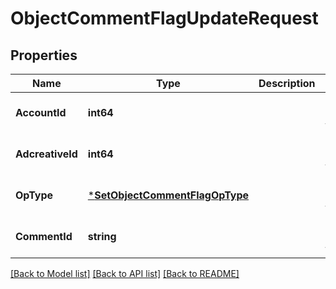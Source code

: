 # ObjectCommentFlagUpdateRequest

## Properties
Name | Type | Description | Notes
------------ | ------------- | ------------- | -------------
**AccountId** | **int64** |  | [optional] [default to null]
**AdcreativeId** | **int64** |  | [optional] [default to null]
**OpType** | [***SetObjectCommentFlagOpType**](SetObjectCommentFlagOpType.md) |  | [optional] [default to null]
**CommentId** | **string** |  | [optional] [default to null]

[[Back to Model list]](../README.md#documentation-for-models) [[Back to API list]](../README.md#documentation-for-api-endpoints) [[Back to README]](../README.md)


